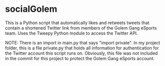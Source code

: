 # socialGolem

This is a Python script that automatically likes and retweets tweets that contain a shortened Twitter link from members of the Golem Gang eSports team.
Uses the Tweepy Python module to access the Twitter API.

NOTE: There is an import in main.py that says "import private". In my project folder, this is a file private.py that holds all information for authentication for
the Twitter account this script runs on. Obviously, this file was not included in the commit for this project to protect the Golem Gang eSports account.
